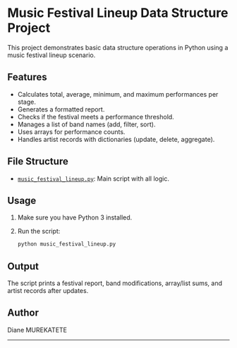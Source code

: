 # Music Festival Lineup Data Structure Project

This project demonstrates basic data structure operations in Python using a music festival lineup scenario.

## Features

- Calculates total, average, minimum, and maximum performances per stage.
- Generates a formatted report.
- Checks if the festival meets a performance threshold.
- Manages a list of band names (add, filter, sort).
- Uses arrays for performance counts.
- Handles artist records with dictionaries (update, delete, aggregate).

## File Structure

- [`music_festival_lineup.py`](music_festival_lineup.py): Main script with all logic.

## Usage

1. Make sure you have Python 3 installed.
2. Run the script:

   ```sh
   python music_festival_lineup.py
   ```

## Output

The script prints a festival report, band modifications, array/list sums, and artist records after updates.

## Author

Diane MUREKATETE

---
